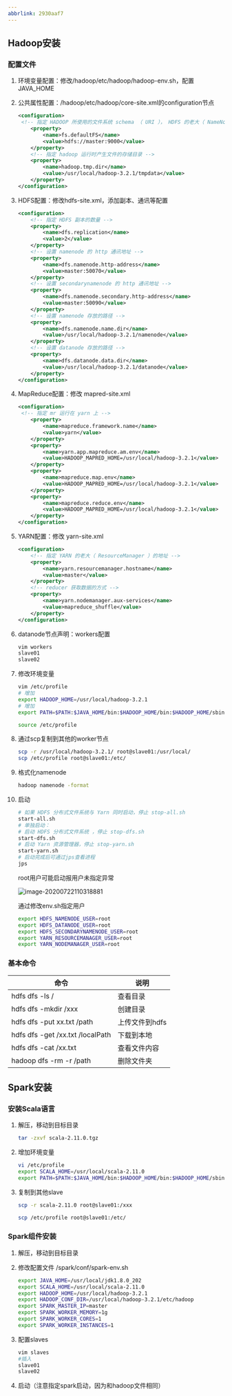 ```yaml
---
abbrlink: 2930aaf7
---
```

## Hadoop安装

### 配置文件

1. 环境变量配置：修改/hadoop/etc/hadoop/hadoop-env.sh，配置JAVA_HOME

2. 公共属性配置：/hadoop/etc/hadoop/core-site.xml的configuration节点

   ```xml
   <configuration>
   	<!-- 指定 HADOOP 所使用的文件系统 schema （ URI ）， HDFS 的老大（ NameNode ）的地址 -->
       <property>
           <name>fs.defaultFS</name>
           <value>hdfs://master:9000</value>
       </property>
       <!-- 指定 hadoop 运行时产生文件的存储目录 -->
       <property>
           <name>hadoop.tmp.dir</name>
           <value>/usr/local/hadoop-3.2.1/tmpdata</value>
       </property>
   </configuration>
   ```

   

3. HDFS配置：修改hdfs-site.xml，添加副本、通讯等配置

   ```xml
   <configuration>
       <!-- 指定 HDFS 副本的数量 -->
       <property>
           <name>dfs.replication</name>
           <value>2</value>
       </property>
       <!-- 设置 namenode 的 http 通讯地址 -->
       <property>
           <name>dfs.namenode.http-address</name>
           <value>master:50070</value>
       </property>
       <!-- 设置 secondarynamenode 的 http 通讯地址 -->
       <property>
           <name>dfs.namenode.secondary.http-address</name>
           <value>master:50090</value>
       </property>
       <!-- 设置 namenode 存放的路径 -->
       <property>
           <name>dfs.namenode.name.dir</name>
           <value>/usr/local/hadoop-3.2.1/namenode</value>
       </property>
       <!-- 设置 datanode 存放的路径 -->
       <property>
           <name>dfs.datanode.data.dir</name>
           <value>/usr/local/hadoop-3.2.1/datanode</value>
       </property>
   </configuration>
   ```

   

4. MapReduce配置：修改 mapred-site.xml

   ```xml
   <configuration>
   	<!-- 指定 mr 运行在 yarn 上 -->
       <property>
           <name>mapreduce.framework.name</name>
           <value>yarn</value>
       </property>
       <property>
           <name>yarn.app.mapreduce.am.env</name>
           <value>HADOOP_MAPRED_HOME=/usr/local/hadoop-3.2.1</value>
       </property>
       <property>
           <name>mapreduce.map.env</name>
           <value>HADOOP_MAPRED_HOME=/usr/local/hadoop-3.2.1</value>
       </property>
       <property>
           <name>mapreduce.reduce.env</name>
           <value>HADOOP_MAPRED_HOME=/usr/local/hadoop-3.2.1</value>
       </property>
   </configuration>
   ```

   

5. YARN配置：修改 yarn-site.xml

   ```xml
   <configuration>
       <!-- 指定 YARN 的老大（ ResourceManager ）的地址 -->
       <property>
           <name>yarn.resourcemanager.hostname</name>
           <value>master</value>
       </property>
       <!-- reducer 获取数据的方式 -->
       <property>
           <name>yarn.nodemanager.aux-services</name>
           <value>mapreduce_shuffle</value>
       </property>
   </configuration>
   ```

   

6. datanode节点声明：workers配置

   ```bash
   vim workers
   slave01
   slave02
   ```

7. 修改环境变量

   ```bash
   vim /etc/profile
   # 增加
   export HADOOP_HOME=/usr/local/hadoop-3.2.1
   # 增加
   export PATH=$PATH:$JAVA_HOME/bin:$HADOOP_HOME/bin:$HADOOP_HOME/sbin
   
   source /etc/profile
   ```

   

8. 通过scp复制到其他的worker节点

   ```bash
   scp -r /usr/local/hadoop-3.2.1/ root@slave01:/usr/local/
   scp /etc/profile root@slave01:/etc/
   ```

   

9. 格式化namenode

   ```bash
   hadoop namenode -format
   ```

   

10. 启动

    ```bash
    # 如果 HDFS 分布式文件系统与 Yarn 同时启动，停止 stop-all.sh
    start-all.sh
    # 单独启动：
    # 启动 HDFS 分布式文件系统 ，停止 stop-dfs.sh
    start-dfs.sh
    # 启动 Yarn 资源管理器，停止 stop-yarn.sh
    start-yarn.sh
    # 启动完成后可通过jps查看进程
    jps
    ```

    root用户可能启动报用户未指定异常

    ![image-20200722110318881](C:\Users\Administrator\AppData\Roaming\Typora\typora-user-images\image-20200722110318881.png)

    通过修改env.sh指定用户

    ```bash
    export HDFS_NAMENODE_USER=root
    export HDFS_DATANODE_USER=root
    export HDFS_SECONDARYNAMENODE_USER=root
    export YARN_RESOURCEMANAGER_USER=root
    export YARN_NODEMANAGER_USER=root
    ```

    

### 基本命令

| 命令                             | 说明           |
| -------------------------------- | -------------- |
| hdfs dfs -ls /                   | 查看目录       |
| hdfs dfs -mkdir /xxx             | 创建目录       |
| hdfs dfs -put xx.txt /path       | 上传文件到hdfs |
| hdfs dfs -get /xx.txt /localPath | 下载到本地     |
| hdfs dfs -cat /xx.txt            | 查看文件内容   |
| hadoop dfs -rm -r /path          | 删除文件夹     |

## Spark安装

### 安装Scala语言

1. 解压，移动到目标目录

   ```bash
   tar -zxvf scala-2.11.0.tgz
   ```

2. 增加环境变量

   ```bash
   vi /etc/profile
   export SCALA_HOME=/usr/local/scala-2.11.0
   export PATH=$PATH:$JAVA_HOME/bin:$HADOOP_HOME/bin:$HADOOP_HOME/sbin:$SCALA_HOME/bin
   ```

   

3. 复制到其他slave

   ```bash
   scp -r scala-2.11.0 root@slave01:/xxx
   
   scp /etc/profile root@slave01:/etc/
   ```

   

### Spark组件安装

1. 解压，移动到目标目录

2. 修改配置文件 /spark/conf/spark-env.sh

   ```bash
   export JAVA_HOME=/usr/local/jdk1.8.0_202
   export SCALA_HOME=/usr/local/scala-2.11.0
   export HADOOP_HOME=/usr/local/hadoop-3.2.1
   export HADOOP_CONF_DIR=/usr/local/hadoop-3.2.1/etc/hadoop
   export SPARK_MASTER_IP=master
   export SPARK_WORKER_MEMORY=1g
   export SPARK_WORKER_CORES=1
   export SPARK_WORKER_INSTANCES=1
   ```

   

3. 配置slaves

   ```bash
   vim slaves
   #插入
   slave01
   slave02
   ```

   

4. 启动（注意指定spark启动，因为和hadoop文件相同）
